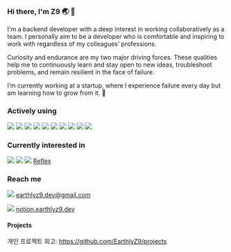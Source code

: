 ### Hi there, I'm Z9 🌏 👋

<!--
**EarthlyZ9/EarthlyZ9** is a ✨ _special_ ✨ repository because its `README.md` (this file) appears on your GitHub profile.

Here are some ideas to get you started:

- 🔭 I’m currently working on ...
- 🌱 I’m currently learning ...
- 👯 I’m looking to collaborate on ...
- 🤔 I’m looking for help with ...
- 💬 Ask me about ...
- 📫 How to reach me: ...
- 😄 Pronouns: ...
- ⚡ Fun fact: ...
-->

I'm a backend developer with a deep interest in working collaboratively as a team. I personally aim to be a developer who is comfortable and inspiring to work with regardless of my colleagues’ professions.

Curiosity and endurance are my two major driving forces. These qualities help me to continuously learn and stay open to new ideas, troubleshoot problems, and remain resilient in the face of failure.

I’m currently working at a startup, where I experience failure every day but am learning how to grow from it. 🌱

### Actively using
<img src="https://img.shields.io/badge/-Python-3776AB?style=flat&logo=Python&logoColor=white"/> <img src="https://img.shields.io/badge/-Django-092E20?style=flat&logo=django&logoColor=white"/> <img src="https://img.shields.io/badge/-PostgreSQL-4169E1?style=flat&logo=postgresql&logoColor=white"/> <img src="https://img.shields.io/badge/-Amazon AWS-232F3E?style=flat&logo=amazonwebservices&logoColor=white"/>
 <img src="https://img.shields.io/badge/-PyCharm-000000?style=flat&logo=pycharm&logoColor=white"/> <img src="https://img.shields.io/badge/-rabbitmq-FF6600?style=flat&logo=rabbitmq&logoColor=white"/> <img src="https://img.shields.io/badge/-Celery-37814A?style=flat&logo=Celery&logoColor=white"/> <img src="https://img.shields.io/badge/-Ruff-D7FF64?style=flat&logo=Ruff&logoColor=black"/> <img src="https://img.shields.io/badge/-Polars-CD792C?style=flat&logo=Polars&logoColor=white"/> <img src="https://img.shields.io/badge/-Docker-2496ED?style=flat&logo=Docker&logoColor=white"/>

### Currently interested in
<img src="https://img.shields.io/badge/-Spring-6DB33F?style=flat&logo=Spring&logoColor=white"/> <img src="https://img.shields.io/badge/-Rust-000000?style=flat&logo=Rust&logoColor=white"/> <img src="https://img.shields.io/badge/-Supabase-3FCF8E?style=flat&logo=Supabase&logoColor=white"/> [Reflex](https://github.com/reflex-dev/reflex)


### Reach me
<img src="https://img.shields.io/badge/-Gmail-EA4335?style=flat&logo=gmail&logoColor=white"/> earthlyz9.dev@gmail.com

<img src="https://img.shields.io/badge/-Notion Blog-000000?style=flat&logo=Notion&logoColor=white"/> [notion.earthlyz9.dev](notion.earthlyz9.dev)

#### Projects
개인 프로젝트 회고: https://github.com/EarthlyZ9/projects

